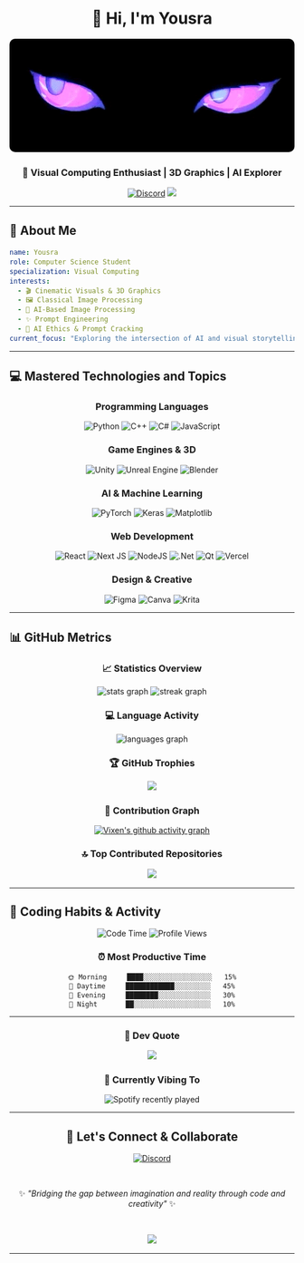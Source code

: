 <div align="center">

# 👋 Hi, I'm Yousra

<img src="https://raw.githubusercontent.com/Vixen-77/Vixen-77/main/banner.gif" alt="Animated Banner" width="100%" height="200" style="border-radius:10px; object-fit: cover;">

### 💜 Visual Computing Enthusiast | 3D Graphics | AI Explorer

[![Discord](https://img.shields.io/badge/Discord-%237289DA.svg?style=for-the-badge&logo=discord&logoColor=white)](https://discord.gg/_yousra_112266)
![](https://visitcount.itsvg.in/api?id=Vixen-77&icon=5&color=6)

</div>

---

## 🎨 About Me

```yaml
name: Yousra
role: Computer Science Student
specialization: Visual Computing
interests:
  - 🎬 Cinematic Visuals & 3D Graphics
  - 🖼️ Classical Image Processing
  - 🤖 AI-Based Image Processing
  - ✨ Prompt Engineering
  - 🔐 AI Ethics & Prompt Cracking
current_focus: "Exploring the intersection of AI and visual storytelling"
```

---

## 💻 Mastered Technologies and Topics

<div align="center">

### Programming Languages
![Python](https://img.shields.io/badge/python-3670A0?style=for-the-badge&logo=python&logoColor=ffdd54)
![C++](https://img.shields.io/badge/c++-%2300599C.svg?style=for-the-badge&logo=c%2B%2B&logoColor=white)
![C#](https://img.shields.io/badge/c%23-%23239120.svg?style=for-the-badge&logo=csharp&logoColor=white)
![JavaScript](https://img.shields.io/badge/javascript-%23323330.svg?style=for-the-badge&logo=javascript&logoColor=%23F7DF1E)

### Game Engines & 3D
![Unity](https://img.shields.io/badge/unity-%23000000.svg?style=for-the-badge&logo=unity&logoColor=white)
![Unreal Engine](https://img.shields.io/badge/unrealengine-%23313131.svg?style=for-the-badge&logo=unrealengine&logoColor=white)
![Blender](https://img.shields.io/badge/blender-%23F5792A.svg?style=for-the-badge&logo=blender&logoColor=white)

### AI & Machine Learning
![PyTorch](https://img.shields.io/badge/PyTorch-%23EE4C2C.svg?style=for-the-badge&logo=PyTorch&logoColor=white)
![Keras](https://img.shields.io/badge/Keras-%23D00000.svg?style=for-the-badge&logo=Keras&logoColor=white)
![Matplotlib](https://img.shields.io/badge/Matplotlib-%23ffffff.svg?style=for-the-badge&logo=Matplotlib&logoColor=black)

### Web Development
![React](https://img.shields.io/badge/react-%2320232a.svg?style=for-the-badge&logo=react&logoColor=%2361DAFB)
![Next JS](https://img.shields.io/badge/Next-black?style=for-the-badge&logo=next.js&logoColor=white)
![NodeJS](https://img.shields.io/badge/node.js-6DA55F?style=for-the-badge&logo=node.js&logoColor=white)
![.Net](https://img.shields.io/badge/.NET-5C2D91?style=for-the-badge&logo=.net&logoColor=white)
![Qt](https://img.shields.io/badge/Qt-%23217346.svg?style=for-the-badge&logo=Qt&logoColor=white)
![Vercel](https://img.shields.io/badge/vercel-%23000000.svg?style=for-the-badge&logo=vercel&logoColor=white)

### Design & Creative
![Figma](https://img.shields.io/badge/figma-%23F24E1E.svg?style=for-the-badge&logo=figma&logoColor=white)
![Canva](https://img.shields.io/badge/Canva-%2300C4CC.svg?style=for-the-badge&logo=Canva&logoColor=white)
![Krita](https://img.shields.io/badge/Krita-203759?style=for-the-badge&logo=krita&logoColor=EEF37B)

</div>

---

## 📊 GitHub Metrics

<div align="center">

### 📈 Statistics Overview
  
<img src="https://github-readme-stats.vercel.app/api?username=Vixen-77&theme=neon&hide_border=true&include_all_commits=true&count_private=true&show_icons=true" height="170" alt="stats graph"  />
<img src="https://nirzak-streak-stats.vercel.app/?user=Vixen-77&theme=neon&hide_border=true" height="170" alt="streak graph"  />

### 💻 Language Activity
  
<img src="https://github-readme-stats.vercel.app/api/top-langs/?username=Vixen-77&theme=neon&hide_border=true&include_all_commits=true&count_private=true&layout=compact&langs_count=8" alt="languages graph" width="400" />

### 🏆 GitHub Trophies

![](https://github-profile-trophy.vercel.app/?username=Vixen-77&theme=discord&no-frame=true&no-bg=false&margin-w=4&row=1)

### 📅 Contribution Graph

[![Vixen's github activity graph](https://github-readme-activity-graph.vercel.app/graph?username=Vixen-77&theme=high-contrast&hide_border=true&area=true&custom_title=Contribution%20Activity)](https://github.com/ashutosh00710/github-readme-activity-graph)

### 🔝 Top Contributed Repositories

![](https://github-contributor-stats.vercel.app/api?username=Vixen-77&limit=5&theme=neon&combine_all_yearly_contributions=true)

</div>

---

## 🎯 Coding Habits & Activity

<div align="center">

<!--START_SECTION:waka-->
![Code Time](http://img.shields.io/badge/Code%20Time-Tracking-brightgreen?style=flat-square)
![Profile Views](https://komarev.com/ghpvc/?username=Vixen-77&color=blueviolet&style=flat-square)
<!--END_SECTION:waka-->

### ⏰ Most Productive Time

```text
🌞 Morning     ████░░░░░░░░░░░░░░░░░   15%
🌆 Daytime     ████████████░░░░░░░░░   45%
🌃 Evening     ████████░░░░░░░░░░░░░   30%
🌙 Night       ██░░░░░░░░░░░░░░░░░░░   10%
```

</div>

---

<div align="center">

### 💭 Dev Quote

![](https://quotes-github-readme.vercel.app/api?type=horizontal&theme=radical)

### 🎵 Currently Vibing To

![Spotify recently played](https://spotify-recently-played-readme.vercel.app/api?user=31h6ik4yqxpy5o5gg2gguwlm5pcu&count=3)

</div>

---

<div align="center">

## 🤝 Let's Connect & Collaborate

[![Discord](https://img.shields.io/badge/Discord-%237289DA.svg?style=for-the-badge&logo=discord&logoColor=white)](https://discord.gg/_yousra_112266)

<br>

✨ *"Bridging the gap between imagination and reality through code and creativity"* ✨

<br>

![](https://visitcount.itsvg.in/api?id=Vixen-77&icon=5&color=6&pretty=true)

</div>

---

<!-- Proudly created with GPRM ( https://gprm.itsvg.in ) -->
